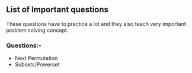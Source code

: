 ## List of Important questions

These questions have to practice a lot and they also teach very important problem 
solving concept.

### Questions:-
- Next Permutation
- Subsets/Powerset
